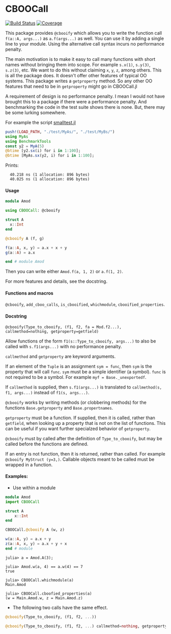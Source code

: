 # CBOOCall

[![Build Status](https://github.com/jlapeyre/CBOOCall.jl/actions/workflows/CI.yml/badge.svg?branch=main)](https://github.com/jlapeyre/CBOOCall.jl/actions/workflows/CI.yml?query=branch%3Amain)
[![Coverage](https://codecov.io/gh/jlapeyre/CBOOCall.jl/branch/main/graph/badge.svg)](https://codecov.io/gh/jlapeyre/CBOOCall.jl)

This package provides `@cbooify` which allows you to write the function call `f(a::A, args...)` as `a.f(args...)` as well.
You can use it by adding a single line to your module. Using the alternative call syntax incurs no performance
penalty.

The main motivation is to make it easy to call many functions with short names without bringing
them into scope. For example `s.x(1)`, `s.y(3)`,  `s.z(3)`, etc. We want to do this without
claiming `x`, `y`, `z`, among others. This is all the package does.
It doesn't offer other features of typical OO systems. This package writes a `getproperty`
method. So any other OO features that need to be in `getproperty` might go in CBOOCall.jl

A requirement of design is no performance penalty. I mean I would not have brought
this to a package if there were a performance penalty.
And benchmarking the code in the test suite shows there is none.
But, there may be some lurking somewhere.

For example the script [smalltest.jl](./smalltest.jl)
```julia
push!(LOAD_PATH, "./test/MyAs/", "./test/MyBs/")
using MyAs
using BenchmarkTools
const y2 = MyA(5)
@btime [y2.sx(i) for i in 1:100];
@btime [MyAs.sx(y2, i) for i in 1:100];
```
Prints:
```
  40.218 ns (1 allocation: 896 bytes)
  40.025 ns (1 allocation: 896 bytes)
```

#### Usage

```julia
module Amod

using CBOOCall: @cbooify

struct A
  x::Int
end

@cbooify A (f, g)

f(a::A, x, y) = a.x + x + y
g(a::A) = a.x

end # module Amod
```

Then you can write either `Amod.f(a, 1, 2)` or `a.f(1, 2)`.

For more features and details, see the docstring.

#### Functions and macros
`@cbooify`, `add_cboo_calls`, `is_cbooified`, `whichmodule`, `cbooified_properties`.

#### Docstring

    @cbooify(Type_to_cbooify, (f1, f2, fa = Mod.f2...), callmethod=nothing, getproperty=getfield)

Allow functions of the form `f1(s::Type_to_cbooify, args...)` to also be called with `s.f1(args...)` with no performance penalty.

`callmethod` and `getproperty` are keyword arguments.

If an element of the `Tuple` is an assignment `sym = func`, then `sym` is the property
that will call `func`. `sym` must be a simple identifier (a symbol). `func` is not
required to be a symbol. For example `myf = Base._unexportedf`.

If `callmethod` is supplied, then `s.f1(args...)` is translated to `callmethod(s, f1,
args...)` instead of `f1(s, args...)`.

`@cbooify` works by writing methods (or clobbering methods) for the functions
`Base.getproperty` and `Base.propertnames`.

`getproperty` must be a function. If supplied, then it is called, rather than `getfield`, when looking up a
property that is not on the list of functions. This can be useful if you want further
specialzed behavior of `getproperty`.

`@cbooify` must by called after the definition of `Type_to_cbooify`, but may
be called before the functions are defined.

If an entry is not function, then it is returned, rather than called.  For example
`@cbooify MyStruct (y=3,)`. Callable objects meant to be called must be wrapped in a
function.

#### Examples:

* Use within a module

```julia
module Amod
import CBOOCall

struct A
    x::Int
end

CBOOCall.@cbooify A (w, z)

w(a::A, y) = a.x + y
z(a::A, x, y) = a.x + y + x
end # module
```
```julia-repl
julia> a = Amod.A(3);

julia> Amod.w(a, 4) == a.w(4) == 7
true

julia> CBOOCall.whichmodule(a)
Main.Amod

julia> CBOOCall.cboofied_properties(a)
(w = Main.Amod.w, z = Main.Amod.z)
```

* The following two calls have the same effect.

```julia
@cbooify(Type_to_cbooify, (f1, f2, ...))

@cbooify(Type_to_cbooify, (f1, f2, ...) callmethod=nothing, getproperty=getfield)
```

<!--  LocalWords:  CBOOCall args Benchmarking smalltest jl julia MyAs const MyA sx
 -->
<!--  LocalWords:  BenchmarkTools btime ns Amod cboo struct docstring
 -->
